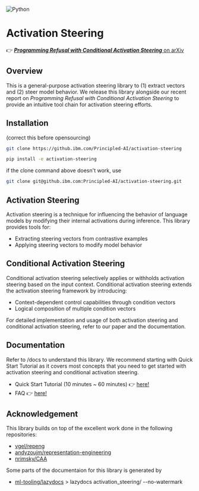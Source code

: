 ![Python](https://img.shields.io/badge/python-3.10+-blue.svg)

# Activation Steering

👉 [***Programming Refusal with Conditional Activation Steering*** on arXiv](https://arxiv.org/abs/2408.09111)

## Overview

This is a general-purpose activation steering library to (1) extract vectors and (2) steer model behavior. We release this library alongside our recent report on *Programming Refusal with Conditional Activation Steering* to provide an intuitive tool chain for activation steering efforts.

## Installation
(correct this before opensourcing)
```bash
git clone https://github.ibm.com/Principled-AI/activation-steering

pip install -e activation-steering
```

if the clone command above doesn't work, use
```bash
git clone git@github.ibm.com:Principled-AI/activation-steering.git
```
## Activation Steering
Activation steering is a technique for influencing the behavior of language models by modifying their internal activations during inference. This library provides tools for:

- Extracting steering vectors from contrastive examples
- Applying steering vectors to modify model behavior

## Conditional Activation Steering
Conditional activation steering selectively applies or withholds activation steering based on the input context. Conditional activation steering extends the activation steering framework by introducing:

- Context-dependent control capabilities through condition vectors
- Logical composition of multiple condition vectors 

For detailed implementation and usage of both activation steering and conditional activation steering, refer to our paper and the documentation.

## Documentation
Refer to /docs to understand this library. We recommend starting with Quick Start Tutorial as it covers most concepts that you need to get started with activation steering and conditional activation steering.

- Quick Start Tutorial (10 minutes ~ 60 minutes) 👉 [here!](docs/quickstart.md)
- FAQ 👉 [here!](docs/faq.md)

## Acknowledgement
This library builds on top of the excellent work done in the following repositories:

- [vgel/repeng](https://github.com/vgel/repeng)
- [andyzoujm/representation-engineering](https://github.com/andyzoujm/representation-engineering)
- [nrimsky/CAA](https://github.com/nrimsky/CAA)

Some parts of the documentaion for this library is generated by 

- [ml-tooling/lazydocs](https://github.com/ml-tooling/lazydocs) > lazydocs activation_steering/ --no-watermark